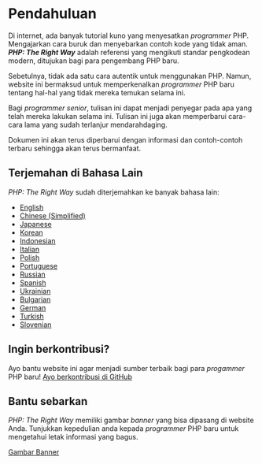 # Pendahuluan

Di internet, ada banyak tutorial kuno yang menyesatkan _programmer_ PHP.
Mengajarkan cara buruk dan menyebarkan contoh kode yang tidak aman.
___PHP: The Right Way___ adalah referensi yang mengikuti standar pengkodean modern,
ditujukan bagi para pengembang PHP baru.

Sebetulnya, tidak ada satu cara autentik untuk menggunakan PHP. Namun, website ini
bermaksud untuk memperkenalkan _programmer_ PHP baru tentang hal-hal yang tidak mereka temukan selama ini.

Bagi _programmer_ _senior_, tulisan ini dapat menjadi penyegar pada apa yang telah
mereka lakukan selama ini. Tulisan ini juga akan memperbarui cara-cara lama yang sudah
terlanjur mendarahdaging.

Dokumen ini akan terus diperbarui dengan informasi dan contoh-contoh terbaru sehingga akan terus bermanfaat.

## Terjemahan di Bahasa Lain

_PHP: The Right Way_ sudah diterjemahkan ke banyak bahasa lain:

* [English](http://www.phptherightway.com)
* [Chinese (Simplified)](http://wulijun.github.com/php-the-right-way)
* [Japanese](http://ja.phptherightway.com)
* [Korean](http://wafe.github.io/php-the-right-way/)
* [Indonesian](http://id.phptherightway.com)
* [Italian](http://it.phptherightway.com/)
* [Polish](http://pl.phptherightway.com/)
* [Portuguese](http://br.phptherightway.com/)
* [Russian](http://getjump.github.io/ru-php-the-right-way)
* [Spanish](http://phpdevenezuela.github.io/php-the-right-way/)
* [Ukrainian](http://iflista.github.com/php-the-right-way/)
* [Bulgarian](http://bg.phptherightway.com/)
* [German](http://rwetzlmayr.github.io/php-the-right-way/)
* [Turkish](http://hkulekci.github.io/php-the-right-way/)
* [Slovenian](http://sl.phptherightway.com)

## Ingin berkontribusi?

Ayo bantu website ini agar menjadi sumber terbaik bagi para _progammer_ PHP baru! [Ayo berkontribusi di GitHub][1]

## Bantu sebarkan

_PHP: The Right Way_ memiliki gambar _banner_ yang bisa dipasang di website Anda. Tunjukkan kepedulian anda
kepada _programmer_ PHP baru untuk mengetahui letak informasi yang bagus.

[Gambar Banner][2]

[1]: https://github.com/codeguy/php-the-right-way/tree/gh-pages
[2]: /banners.html

